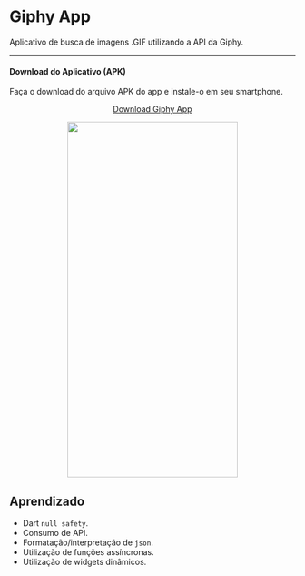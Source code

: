 # Giphy App
Aplicativo de busca de imagens .GIF utilizando a API da Giphy.

***
#### Download do Aplicativo (APK)
Faça o download do arquivo APK do app e instale-o em seu smartphone.

<p align="center">
  <a href="https://drive.google.com/u/0/uc?id=1IM0eV_zIKSJPa2zrJICCKP1PJcINrCKT&export=download">Download Giphy App</a>
</p>

 <p align="center">
 <img  width="300" height="625" src="assets/to_readme/presentation.gif">
 <p/>


## Aprendizado
* Dart `null safety`.
* Consumo de API.
* Formatação/interpretação de `json`.
* Utilização de funções assíncronas.
* Utilização de widgets dinâmicos.
